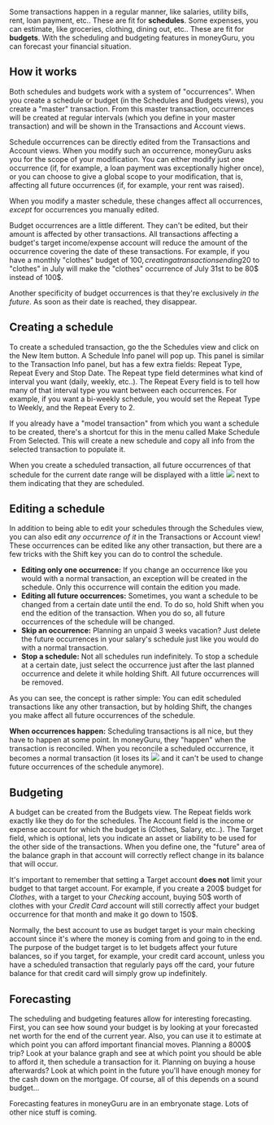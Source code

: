 Some transactions happen in a regular manner, like salaries, utility bills, rent, loan payment, etc.. These are fit for **schedules**. Some expenses, you can estimate, like groceries, clothing, dining out, etc.. These are fit for **budgets**. With the scheduling and budgeting features in moneyGuru, you can forecast your financial situation.

How it works
-----

Both schedules and budgets work with a system of "occurrences". When you create a schedule or budget (in the Schedules and Budgets views), you create a "master" transaction. From this master transaction, occurrences will be created at regular intervals (which you define in your master transaction) and will be shown in the Transactions and Account views.

Schedule occurrences can be directly edited from the Transactions and Account views. When you modify such an occurrence, moneyGuru asks you for the scope of your modification. You can either modify just one occurrence (if, for example, a loan payment was exceptionally higher once), or you can choose to give a global scope to your modification, that is, affecting all future occurrences (if, for example, your rent was raised).

When you modify a master schedule, these changes affect all occurrences, *except* for occurrences you manually edited.

Budget occurrences are a little different. They can't be edited, but their amount is affected by other transactions. All transactions affecting a budget's target income/expense account will reduce the amount of the occurrence covering the date of these transactions. For example, if you have a monthly "clothes" budget of 100$, creating a transaction sending 20$ to "clothes" in July will make the "clothes" occurrence of July 31st to be 80$ instead of 100$.

Another specificity of budget occurrences is that they're exclusively *in the future*. As soon as their date is reached, they disappear.

Creating a schedule
-----

To create a scheduled transaction, go the the Schedules view and click on the New Item button. A Schedule Info panel will pop up. This panel is similar to the Transaction Info panel, but has a few extra fields: Repeat Type, Repeat Every and Stop Date. The Repeat type field determines what kind of interval you want (daily, weekly, etc..). The Repeat Every field is to tell how many of that interval type you want between each occurrences. For example, if you want a bi-weekly schedule, you would set the Repeat Type to Weekly, and the Repeat Every to 2.

If you already have a "model transaction" from which you want a schedule to be created, there's a shortcut for this in the menu called Make Schedule From Selected. This will create a new schedule and copy all info from the selected transaction to populate it.

When you create a scheduled transaction, all future occurrences of that schedule for the current date range will be displayed with a little ![](images/clock.png) next to them indicating that they are scheduled.

Editing a schedule
-----

In addition to being able to edit your schedules through the Schedules view, you can also edit *any occurrence of it* in the Transactions or Account view! These occurrences can be edited like any other transaction, but there are a few tricks with the Shift key you can do to control the schedule.

* **Editing only one occurrence:** If you change an occurrence like you would with a normal transaction, an exception will be created in the schedule. Only this occurrence will contain the edition you made.
* **Editing all future occurrences:** Sometimes, you want a schedule to be changed from a certain date until the end. To do so, hold Shift when you end the edition of the transaction. When you do so, all future occurrences of the schedule will be changed.
* **Skip an occurrence:** Planning an unpaid 3 weeks vacation? Just delete the future occurrences in your salary's schedule just like you would do with a normal transaction.
* **Stop a schedule:** Not all schedules run indefinitely. To stop a schedule at a certain date, just select the occurrence just after the last planned occurrence and delete it while holding Shift. All future occurrences will be removed.

As you can see, the concept is rather simple: You can edit scheduled transactions like any other transaction, but by holding Shift, the changes you make affect all future occurrences of the schedule.

**When occurrences happen:** Scheduling transactions is all nice, but they have to happen at some point. In moneyGuru, they "happen" when the transaction is reconciled. When you reconcile a scheduled occurrence, it becomes a normal transaction (it loses its ![](images/clock.png) and it can't be used to change future occurrences of the schedule anymore).

Budgeting
-----

A budget can be created from the Budgets view. The Repeat fields work exactly like they do for the schedules. The Account field is the income or expense account for which the budget is (Clothes, Salary, etc..). The Target field, which is optional, lets you indicate an asset or liability to be used for the other side of the transactions. When you define one, the "future" area of the balance graph in that account will correctly reflect change in its balance that will occur.

It's important to remember that setting a Target account **does not** limit your budget to that target account. For example, if you create a 200$ budget for *Clothes*, with a target to your *Checking* account, buying 50$ worth of clothes with your *Credit Card* account will still correctly affect your budget occurrence for that month and make it go down to 150$.

Normally, the best account to use as budget target is your main checking account since it's where the money is coming from and going to in the end. The purpose of the budget target is to let budgets affect your future balances, so if you target, for example, your credit card account, unless you have a scheduled transaction that regularly pays off the card, your future balance for that credit card will simply grow up indefinitely.

Forecasting
-----

The scheduling and budgeting features allow for interesting forecasting. First, you can see how sound your budget is by looking at your forecasted net worth for the end of the current year. Also, you can use it to estimate at which point you can afford important financial moves. Planning a 8000$ trip? Look at your balance graph and see at which point you should be able to afford it, then schedule a transaction for it. Planning on buying a house afterwards? Look at which point in the future you'll have enough money for the cash down on the mortgage. Of course, all of this depends on a sound budget...

Forecasting features in moneyGuru are in an embryonate stage. Lots of other nice stuff is coming.
